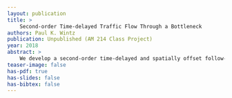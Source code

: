 ```yaml
---
layout: publication
title: > 
    Second-order Time-delayed Traffic Flow Through a Bottleneck
authors: Paul K. Wintz
publication: Unpublished (AM 214 Class Project)
year: 2018
abstract: >
    We develop a second-order time-delayed and spatially offset follow-the-leader model. The velocity of the lead vehicle is reduced as a function of position to simulate passage through a bottleneck in the road. We discuss conditions in our model that produces both forward and back-propagating waves. To quantify our results, we examine the average velocities of each vehicle and determine whether any collisions between vehicles occur.
teaser-image: false
has-pdf: true
has-slides: false
has-bibtex: false
---
```



